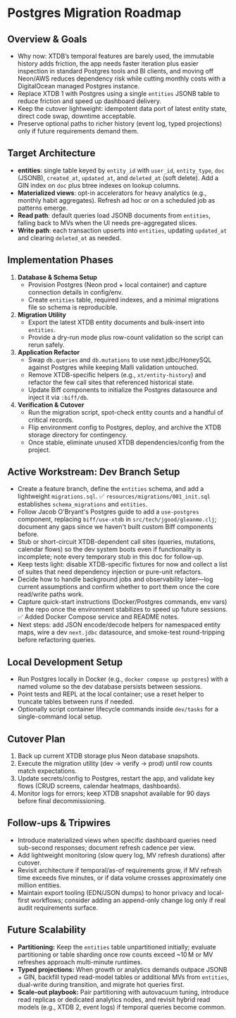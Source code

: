 # Postgres Migration Roadmap

## Overview & Goals
- Why now: XTDB’s temporal features are barely used, the immutable history adds friction, the app needs faster iteration plus easier inspection in standard Postgres tools and BI clients, and moving off Neon/AWS reduces dependency risk while cutting monthly costs with a DigitalOcean managed Postgres instance.
- Replace XTDB 1 with Postgres using a single `entities` JSONB table to reduce friction and speed up dashboard delivery.
- Keep the cutover lightweight: idempotent data port of latest entity state, direct code swap, downtime acceptable.
- Preserve optional paths to richer history (event log, typed projections) only if future requirements demand them.

## Target Architecture
- **entities**: single table keyed by `entity_id` with `user_id`, `entity_type`, `doc` (JSONB), `created_at`, `updated_at`, and `deleted_at` (soft delete). Add a GIN index on `doc` plus btree indexes on lookup columns.
- **Materialized views**: opt-in accelerators for heavy analytics (e.g., monthly habit aggregates). Refresh ad hoc or on a scheduled job as patterns emerge.
- **Read path**: default queries load JSONB documents from `entities`, falling back to MVs when the UI needs pre-aggregated slices.
- **Write path**: each transaction upserts into `entities`, updating `updated_at` and clearing `deleted_at` as needed.

## Implementation Phases
1. **Database & Schema Setup**
   - Provision Postgres (Neon prod + local container) and capture connection details in config/env.
   - Create `entities` table, required indexes, and a minimal migrations file so schema is reproducible.
2. **Migration Utility**
   - Export the latest XTDB entity documents and bulk-insert into `entities`.
   - Provide a dry-run mode plus row-count validation so the script can rerun safely.
3. **Application Refactor**
   - Swap `db.queries` and `db.mutations` to use next.jdbc/HoneySQL against Postgres while keeping Malli validation untouched.
   - Remove XTDB-specific helpers (e.g., `xt/entity-history`) and refactor the few call sites that referenced historical state.
   - Update Biff components to initialize the Postgres datasource and inject it via `:biff/db`.
4. **Verification & Cutover**
   - Run the migration script, spot-check entity counts and a handful of critical records.
   - Flip environment config to Postgres, deploy, and archive the XTDB storage directory for contingency.
   - Once stable, eliminate unused XTDB dependencies/config from the project.

## Active Workstream: Dev Branch Setup
- Create a feature branch, define the `entities` schema, and add a lightweight `migrations.sql`. ✅ `resources/migrations/001_init.sql` establishes `schema_migrations` and `entities`.
- Follow Jacob O'Bryant's Postgres guide to add a `use-postgres` component, replacing `biff/use-xtdb` in `src/tech/jgood/gleanmo.clj`; document any gaps since we haven't built custom Biff components before.
- Stub or short-circuit XTDB-dependent call sites (queries, mutations, calendar flows) so the dev system boots even if functionality is incomplete; note every temporary stub in this doc for follow-up.
- Keep tests light: disable XTDB-specific fixtures for now and collect a list of suites that need dependency injection or pure-unit refactors.
- Decide how to handle background jobs and observability later—log current assumptions and confirm whether to port them once the core read/write paths work.
- Capture quick-start instructions (Docker/Postgres commands, env vars) in the repo once the environment stabilizes to speed up future sessions. ✅ Added Docker Compose service and README notes.
- Next steps: add JSON encode/decode helpers for namespaced entity maps, wire a dev `next.jdbc` datasource, and smoke-test round-tripping before refactoring queries.

## Local Development Setup
- Run Postgres locally in Docker (e.g., `docker compose up postgres`) with a named volume so the dev database persists between sessions.
- Point tests and REPL at the local container; use a reset helper to truncate tables between runs if needed.
- Optionally script container lifecycle commands inside `dev/tasks` for a single-command local setup.

## Cutover Plan
1. Back up current XTDB storage plus Neon database snapshots.
2. Execute the migration utility (dev → verify → prod) until row counts match expectations.
3. Update secrets/config to Postgres, restart the app, and validate key flows (CRUD screens, calendar heatmaps, dashboards).
4. Monitor logs for errors; keep XTDB snapshot available for 90 days before final decommissioning.

## Follow-ups & Tripwires
- Introduce materialized views when specific dashboard queries need sub-second responses; document refresh cadence per view.
- Add lightweight monitoring (slow query log, MV refresh durations) after cutover.
- Revisit architecture if temporal/as-of requirements grow, if MV refresh time exceeds five minutes, or if data volume crosses approximately one million entities.
- Maintain export tooling (EDN/JSON dumps) to honor privacy and local-first workflows; consider adding an append-only change log only if real audit requirements surface.

## Future Scalability
- **Partitioning:** Keep the `entities` table unpartitioned initially; evaluate partitioning or table sharding once row counts exceed ~10 M or MV refreshes approach multi-minute runtimes.
- **Typed projections:** When growth or analytics demands outpace JSONB + GIN, backfill typed read-model tables or additional MVs from `entities`, dual-write during transition, and migrate hot queries first.
- **Scale-out playbook:** Pair partitioning with autovacuum tuning, introduce read replicas or dedicated analytics nodes, and revisit hybrid read models (e.g., XTDB 2, event logs) if temporal queries become common.
